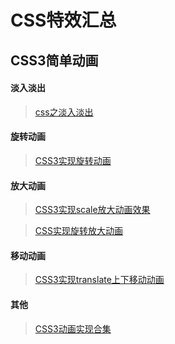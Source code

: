 # CSS特效汇总

## CSS3简单动画

#### 淡入淡出

> [css之淡入淡出](知识笔记/大前端/基础/CSS/特效/css之淡入淡出.md)

#### 旋转动画

> [CSS3实现旋转动画](知识笔记/大前端/基础/CSS/特效/CSS3实现旋转动画.md)

#### 放大动画

> [CSS3实现scale放大动画效果](知识笔记/大前端/基础/CSS/特效/CSS3实现scale放大动画效果.md)

> [CSS实现旋转放大动画](知识笔记/大前端/基础/CSS/特效/CSS实现旋转放大动画.md)

#### 移动动画

> [CSS3实现translate上下移动动画](知识笔记/大前端/基础/CSS/特效/CSS3实现translate上下移动动画.md)

#### 其他

> [CSS3动画实现合集](知识笔记/大前端/基础/CSS/特效/CSS3动画效果合集.md)
